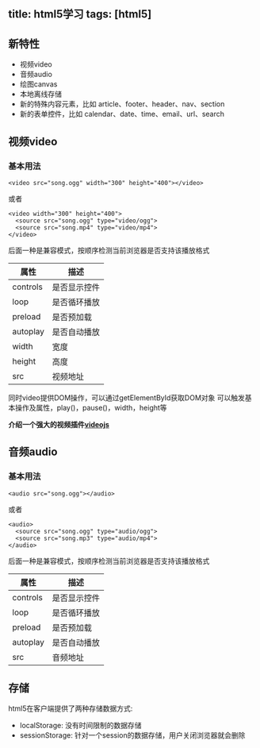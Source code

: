 title: html5学习
tags: [html5]
---
## 新特性
* 视频video
* 音频audio
* 绘图canvas
* 本地离线存储
* 新的特殊内容元素，比如 article、footer、header、nav、section
* 新的表单控件，比如 calendar、date、time、email、url、search

## 视频video
### 基本用法
```
<video src="song.ogg" width="300" height="400"></video> 
```
或者
```
<video width="300" height="400">
  <source src="song.ogg" type="video/ogg">
  <source src="song.mp4" type="video/mp4">
</video> 
```
后面一种是兼容模式，按顺序检测当前浏览器是否支持该播放格式

|属性|描述|
|------|------|
|controls|是否显示控件|
|loop|是否循环播放|
|preload|是否预加载|
|autoplay|是否自动播放|
|width|宽度|
|height|高度|
|src|视频地址|
 
同时video提供DOM操作，可以通过getElementById获取DOM对象
可以触发基本操作及属性，play()，pause()，width，height等

**介绍一个强大的视频插件[videojs](http://videojs.com/)**

## 音频audio
### 基本用法
```
<audio src="song.ogg"></audio> 
```
或者
```
<audio>
  <source src="song.ogg" type="audio/ogg">
  <source src="song.mp3" type="audio/mp4">
</audio> 
```
后面一种是兼容模式，按顺序检测当前浏览器是否支持该播放格式

|属性|描述|
|------|------|
|controls|是否显示控件|
|loop|是否循环播放|
|preload|是否预加载|
|autoplay|是否自动播放|
|src|音频地址|

## 存储
html5在客户端提供了两种存储数据方式:
* localStorage: 没有时间限制的数据存储
* sessionStorage: 针对一个session的数据存储，用户关闭浏览器就会删除


